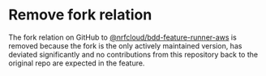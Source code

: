 # Remove fork relation

The fork relation on GitHub to
[@nrfcloud/bdd-feature-runner-aws](https://github.com/nRFCloud/bdd-feature-runner-aws)
is removed because the fork is the only actively maintained version, has
deviated significantly and no contributions from this repository back to the
original repo are expected in the feature.

